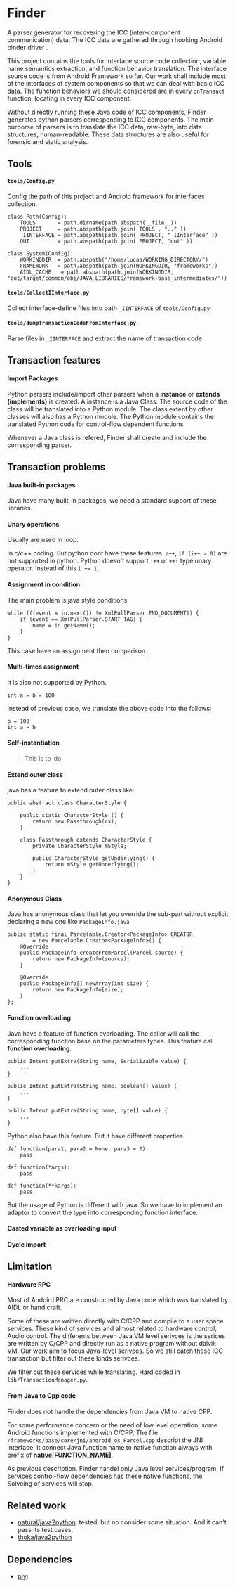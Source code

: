 Finder
====

A parser generator for recovering the ICC (inter-component communication) data. 
The ICC data are gathered through hooking Android binder driver .

This project contains the tools for interface source code collection, 
 variable name semantics extraction, and function behavior translation.
The interface source code is from Android Framework so far. Our work shall 
include most of the interfaces of system components so that we can deal with
basic ICC data. The function behaviors we should considered are in every 
`onTransact` function, locating in every ICC component.

Without directly running these Java code of ICC components, Finder generates 
python parsers corresponding to ICC components. The main purporse of parsers is 
to translate the ICC data, raw-byte, into data structures, human-readable. 
These data structures are also useful for forensic and static analysis.



Tools
----

#### `tools/Config.py`
Config the path of this project and Android framework for interfaces collection.

    class Path(Config):
        TOOLS       = path.dirname(path.abspath(__file__))
        PROJECT     = path.abspath(path.join( TOOLS , ".." ))
        _IINTERFACE = path.abspath(path.join( PROJECT, "_IInterface" ))
        OUT         = path.abspath(path.join( PROJECT, "out" ))

    class System(Config):
        WORKINGDIR  = path.abspath("/home/lucas/WORKING_DIRECTORY/")
        FRAMEWORK   = path.abspath(path.join(WORKINGDIR, "frameworks"))
        AIDL_CACHE   = path.abspath(path.join(WORKINGDIR, "out/target/common/obj/JAVA_LIBRARIES/framework-base_intermediates/"))
        

#### `tools/CollectIInterface.py`
Collect interface-define files into path `_IINTERFACE` of `tools/Config.py`

#### `tools/dumpTransactionCodeFromInterface.py`
Parse files in `_IINTERFACE` and extract the name of transaction code

Transaction features
----

#### Import Packages

Python parsers include/import other parsers when a **instance** or **extends 
(implements)** is created. A instance is a Java Class. The source code of the 
class will be translated into a Python module. The class extent by other classes
will also has a Python module. The Python module contains the translated Python 
code for control-flow dependent functions.

Whenever a Java class is refered, Finder shall create and include the 
corresponding parser.


Transaction problems
----

#### Java built-in packages

Java have many built-in packages, we need a standard support of these libraries.

#### Unary operations
Usually are used in loop.

In c/c++ coding. But python dont have these features.
`a++`, `if (i++ > 0)` are not supported in python.
Python doesn't support `i++` or `++i` type unary operator.
Instead of this `i += 1`.

#### Assignment in condition

The main problem is java style conditions

    while (((event = in.next()) != XmlPullParser.END_DOCUMENT)) {
        if (event == XmlPullParser.START_TAG) {
            name = in.getName();
        }
    }

This case have an assignment then comparison. 


#### Multi-times assignment 
It is also not supported by Python.

    int a = b = 100

Instead of previous case, we translate the above code into the follows:

    b = 100
    int a = b


#### Self-instantiation

>This is to-do

#### Extend outer class

java has a feature to extend outer class like:

    public abstract class CharacterStyle {

        public static CharacterStyle () {
            return new Passthrough(cs);
        }

        class Passthrough extends CharacterStyle {
            private CharacterStyle mStyle;

            public CharacterStyle getUnderlying() {
                return mStyle.getUnderlying();
            }
        }
    }

#### Anonymous Class

Java has anonymous class that let you override the sub-part without explicit declaring a new one
like `PackageInfo.java`

    public static final Parcelable.Creator<PackageInfo> CREATOR
            = new Parcelable.Creator<PackageInfo>() {
        @Override
        public PackageInfo createFromParcel(Parcel source) {
            return new PackageInfo(source);
        }

        @Override
        public PackageInfo[] newArray(int size) {
            return new PackageInfo[size];
        }
    };

#### Function overloading

Java have a feature of function overloading. 
The caller will call the corresponding function base on the parameters types. 
This feature call **function overloading**.

    public Intent putExtra(String name, Serializable value) {
        ...
    }

    public Intent putExtra(String name, boolean[] value) {
        ...
    }

    public Intent putExtra(String name, byte[] value) {
        ...
    }

Python also have this feature. But it have different properties.

    def function(para1, para2 = None, para3 = 0):
        pass

    def function(*args):
        pass

    def function(**kargs):
        pass

But the usage of Python is different with java.
So we have to implement an adaptor to convert the type into corresponding function interface.

#### Casted variable as overloading input

#### Cycle import


Limitation
----

#### Hardware RPC

Most of Andoird PRC are constructed by Java code which was translated by AIDL or hand craft.

Some of these are written directly with C/CPP and compile to a user space services.
These kind of services and almost related to hardware control, Audio control. The differents
between Java VM level serivces is the serices are written by C/CPP and directly run as a native 
program without dalvik VM. Our work aim to focus Java-level serivces. So we still catch these 
ICC transaction but filter out these kinds serivces. 

We filter out these services while translating. Hard coded in `lib/TransactionManager.py`.

#### From Java to Cpp code

Finder does not handle the dependencies from Java VM to native CPP.

For some performance concern or the need of low level operation, some Android functions
implemented with C/CPP. The file `/frameworks/base/core/jni/android_os_Parcel.cpp` 
descript the JNI interface. It connect Java function name to native function always 
with prefix of **native[FUNCTION_NAME]**.

As previous description. Finder handel only Java level services/program. If services 
control-flow dependencies has these native functions, the Solveing of services will 
stop.

Related work
----

+ [natural/java2python](https://github.com/natural/java2python) :tested, but no consider some situation. And
it can't pass its test cases.
+ [thoka/java2python](https://github.com/thoka/java2python)

Dependencies
----

+ [plyj](https://github.com/musiKk/plyj)
